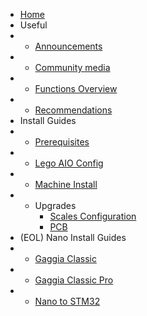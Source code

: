 * [Home](/)
* Useful
* - [Announcements](/announcements/)
* - [Community media](/community/community-media.md)
* - [Functions Overview](/guides/functions-guide.md)
* - [Recommendations](/learning/learning-sources.md)
* Install Guides
* - [Prerequisites](/install/prerequisites.md)
* - [Lego AIO Config](/install/lego-guide.md)
* - [Machine Install](/install/machine-install.md)
* - Upgrades
    * [Scales Configuration](/scales/scales.md)
    * [PCB](/install/singleboard.md)
* (EOL) Nano Install Guides
* - [Gaggia Classic](/install/gaggia-classic.md)
* - [Gaggia Classic Pro](/install/gaggia-classic-pro-new-classic.md)
* - [Nano to STM32](/stm32-upgrade-pack/blackpill.md)